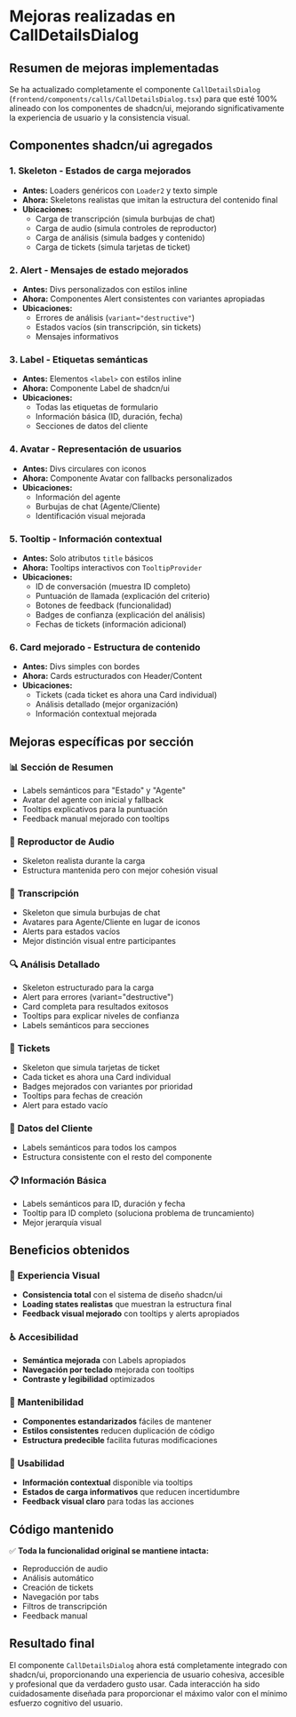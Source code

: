 # Mejoras realizadas en CallDetailsDialog

## Resumen de mejoras implementadas

Se ha actualizado completamente el componente `CallDetailsDialog` (`frontend/components/calls/CallDetailsDialog.tsx`) para que esté 100% alineado con los componentes de shadcn/ui, mejorando significativamente la experiencia de usuario y la consistencia visual.

## Componentes shadcn/ui agregados

### 1. **Skeleton** - Estados de carga mejorados
- **Antes:** Loaders genéricos con `Loader2` y texto simple
- **Ahora:** Skeletons realistas que imitan la estructura del contenido final
- **Ubicaciones:**
  - Carga de transcripción (simula burbujas de chat)
  - Carga de audio (simula controles de reproductor)
  - Carga de análisis (simula badges y contenido)
  - Carga de tickets (simula tarjetas de ticket)

### 2. **Alert** - Mensajes de estado mejorados
- **Antes:** Divs personalizados con estilos inline
- **Ahora:** Componentes Alert consistentes con variantes apropiadas
- **Ubicaciones:**
  - Errores de análisis (`variant="destructive"`)
  - Estados vacíos (sin transcripción, sin tickets)
  - Mensajes informativos

### 3. **Label** - Etiquetas semánticas
- **Antes:** Elementos `<label>` con estilos inline
- **Ahora:** Componente Label de shadcn/ui
- **Ubicaciones:**
  - Todas las etiquetas de formulario
  - Información básica (ID, duración, fecha)
  - Secciones de datos del cliente

### 4. **Avatar** - Representación de usuarios
- **Antes:** Divs circulares con iconos
- **Ahora:** Componente Avatar con fallbacks personalizados
- **Ubicaciones:**
  - Información del agente
  - Burbujas de chat (Agente/Cliente)
  - Identificación visual mejorada

### 5. **Tooltip** - Información contextual
- **Antes:** Solo atributos `title` básicos
- **Ahora:** Tooltips interactivos con `TooltipProvider`
- **Ubicaciones:**
  - ID de conversación (muestra ID completo)
  - Puntuación de llamada (explicación del criterio)
  - Botones de feedback (funcionalidad)
  - Badges de confianza (explicación del análisis)
  - Fechas de tickets (información adicional)

### 6. **Card** mejorado - Estructura de contenido
- **Antes:** Divs simples con bordes
- **Ahora:** Cards estructurados con Header/Content
- **Ubicaciones:**
  - Tickets (cada ticket es ahora una Card individual)
  - Análisis detallado (mejor organización)
  - Información contextual mejorada

## Mejoras específicas por sección

### 📊 **Sección de Resumen**
- Labels semánticos para "Estado" y "Agente"
- Avatar del agente con inicial y fallback
- Tooltips explicativos para la puntuación
- Feedback manual mejorado con tooltips

### 🎵 **Reproductor de Audio**
- Skeleton realista durante la carga
- Estructura mantenida pero con mejor cohesión visual

### 📝 **Transcripción**
- Skeleton que simula burbujas de chat
- Avatares para Agente/Cliente en lugar de iconos
- Alerts para estados vacíos
- Mejor distinción visual entre participantes

### 🔍 **Análisis Detallado**
- Skeleton estructurado para la carga
- Alert para errores (variant="destructive")
- Card completa para resultados exitosos
- Tooltips para explicar niveles de confianza
- Labels semánticos para secciones

### 🎫 **Tickets**
- Skeleton que simula tarjetas de ticket
- Cada ticket es ahora una Card individual
- Badges mejorados con variantes por prioridad
- Tooltips para fechas de creación
- Alert para estado vacío

### 👤 **Datos del Cliente**
- Labels semánticos para todos los campos
- Estructura consistente con el resto del componente

### 📋 **Información Básica**
- Labels semánticos para ID, duración y fecha
- Tooltip para ID completo (soluciona problema de truncamiento)
- Mejor jerarquía visual

## Beneficios obtenidos

### 🎨 **Experiencia Visual**
- **Consistencia total** con el sistema de diseño shadcn/ui
- **Loading states realistas** que muestran la estructura final
- **Feedback visual mejorado** con tooltips y alerts apropiados

### ♿ **Accesibilidad**
- **Semántica mejorada** con Labels apropiados
- **Navegación por teclado** mejorada con tooltips
- **Contraste y legibilidad** optimizados

### 🔧 **Mantenibilidad**
- **Componentes estandarizados** fáciles de mantener
- **Estilos consistentes** reducen duplicación de código
- **Estructura predecible** facilita futuras modificaciones

### 📱 **Usabilidad**
- **Información contextual** disponible via tooltips
- **Estados de carga informativos** que reducen incertidumbre
- **Feedback visual claro** para todas las acciones

## Código mantenido

✅ **Toda la funcionalidad original se mantiene intacta:**
- Reproducción de audio
- Análisis automático
- Creación de tickets
- Navegación por tabs
- Filtros de transcripción
- Feedback manual

## Resultado final

El componente `CallDetailsDialog` ahora está completamente integrado con shadcn/ui, proporcionando una experiencia de usuario cohesiva, accesible y profesional que da verdadero gusto usar. Cada interacción ha sido cuidadosamente diseñada para proporcionar el máximo valor con el mínimo esfuerzo cognitivo del usuario.